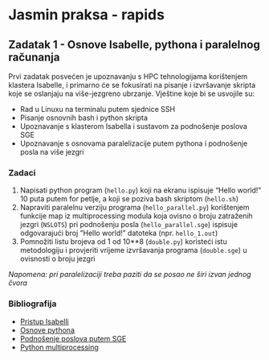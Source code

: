 # Jasmin praksa - rapids

## Zadatak 1 - Osnove Isabelle, pythona i paralelnog računanja

Prvi zadatak posvećen je upoznavanju s HPC tehnologijama korištenjem klastera
Isabelle, i primarno će se fokusirati na pisanje i izvršavanje skripta koje se
oslanjaju na više-jezgreno ubrzanje. Vještine koje bi se usvojile su:

- Rad u Linuxu na terminalu putem sjednice SSH
- Pisanje osnovnih bash i python skripta
- Upoznavanje s klasterom Isabella i sustavom za podnošenje poslova SGE
- Upoznavanje s osnovama paralelizacije putem pythona i podnošenje posla na više jezgri

### Zadaci
1. Napisati python program (`hello.py`) koji na ekranu ispisuje “Hello world!”
   10 puta putem for petlje, a koji se poziva bash skriptom (`hello.sh`)
2. Napraviti paralelnu verziju programa (`hello_parallel.py`) korištenjem
   funkcije map iz multiprocessing modula koja ovisno o broju zatraženih jezgri
   (`NSLOTS`) pri podnošenju posla (`hello_parallel.sge`) ispisuje odgovarajući
   broj “Hello world!” datoteka (npr. `hello_1.out`)
3. Pomnožiti listu brojeva od 1 od 10**8 (`double.py`) koristeći istu
   metodologiju i provjeriti vrijeme izvršavanja programa (`double.sge`) u
   ovisnosti o broju jezgri

_Napomena: pri paralelizaciji treba paziti da se posao ne širi izvan jednog čvora_

### Bibliografija
- [Pristup Isabelli](https://wiki.srce.hr/display/RKI/Pristup)
- [Osnove pythona](https://www.learnpython.org)
- [Podnošenje poslova putem SGE](https://wiki.srce.hr/display/RKI/Pokretanje+i+upravljanje+poslovima)
- [Python multiprocessing](https://docs.python.org/3/library/multiprocessing.html#module-multiprocessing)

